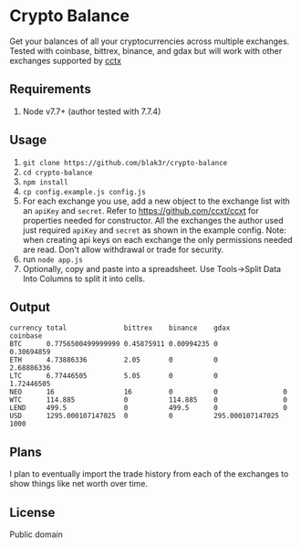 # Crypto Balance

Get your balances of all your cryptocurrencies across multiple exchanges.
Tested with coinbase, bittrex, binance, and gdax but will work with other exchanges supported by [cctx](https://github.com/ccxt/ccxt)


## Requirements
1. Node v7.7+ (author tested with 7.7.4)

## Usage

1. `git clone https://github.com/blak3r/crypto-balance`
2. `cd crypto-balance`
3. `npm install`
4. `cp config.example.js config.js`
5. For each exchange you use, add a new object to the exchange list with an `apiKey` and `secret`.  Refer to <https://github.com/ccxt/ccxt> for properties needed for constructor.
   All the exchanges the author used just required `apiKey` and `secret` as shown in the example config. Note: when creating api keys on each exchange the only permissions needed are read.  Don't allow withdrawal or trade for security.
6. run `node app.js`
7. Optionally, copy and paste into a spreadsheet.  Use Tools->Split Data Into Columns to split it into cells.

## Output

```
currency total              bittrex    binance    gdax             coinbase   
BTC      0.7756500499999999 0.45875911 0.00994235 0                0.30694859 
ETH      4.73886336         2.05       0          0                2.68886336 
LTC      6.77446505         5.05       0          0                1.72446505
NEO      16                 16         0          0                0          
WTC      114.885            0          114.885    0                0          
LEND     499.5              0          499.5      0                0          
USD      1295.000107147025  0          0          295.000107147025 1000       
```

## Plans
I plan to eventually import the trade history from each of the exchanges to show things like net worth over time.  

## License
Public domain